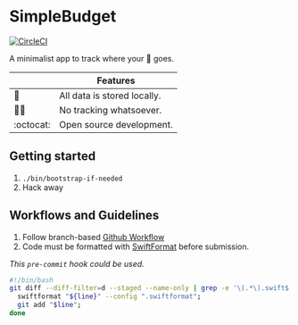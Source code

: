 # SimpleBudget 

[![CircleCI](https://circleci.com/gh/khoi/SimpleBudget/tree/master.svg?style=svg)](https://circleci.com/gh/khoi/SimpleBudget/tree/master)

A minimalist app to track where your 💸 goes.

|         | Features  |
----------|-----------------
🔐 | All data is stored locally. 
🙅‍♂️| No tracking whatsoever.
:octocat: | Open source development.

## Getting started

1. `./bin/bootstrap-if-needed`
1. Hack away

## Workflows and Guidelines

1. Follow branch-based [Github Workflow](https://guides.github.com/introduction/flow/)
1. Code must be formatted with [SwiftFormat](https://github.com/nicklockwood/SwiftFormat) before submission.

_This `pre-commit` hook could be used._
```bash
#!/bin/bash
git diff --diff-filter=d --staged --name-only | grep -e '\(.*\).swift$' | while read line; do
  swiftformat "${line}" --config ".swiftformat";
  git add "$line";
done
```
